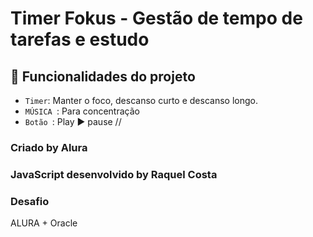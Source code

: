 # Timer Fokus - Gestão de tempo de tarefas e estudo 

## :hammer: Funcionalidades do projeto
- `Timer`: Manter o foco, descanso curto e descanso longo.
- `MÚSICA `: Para concentração
- `Botão `: Play ▶  pause //
### Criado by Alura 
### JavaScript desenvolvido by Raquel Costa

### Desafio
ALURA + Oracle
